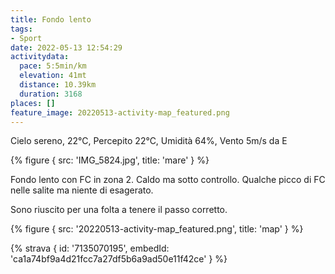 ```yaml
---
title: Fondo lento
tags:
- Sport
date: 2022-05-13 12:54:29
activitydata:
  pace: 5:5min/km
  elevation: 41mt
  distance: 10.39km
  duration: 3168
places: []
feature_image: 20220513-activity-map_featured.png
---
```


Cielo sereno, 22°C, Percepito 22°C, Umidità 64%, Vento 5m/s da E

{% figure { src: 'IMG_5824.jpg', title: 'mare' } %}
<!--more-->

Fondo lento con FC in zona 2. Caldo ma sotto controllo. Qualche picco di FC nelle salite ma niente di esagerato.

Sono riuscito per una folta a tenere il passo corretto.

{% figure { src: '20220513-activity-map_featured.png', title: 'map' } %}

{% strava { id: '7135070195', embedId: 'ca1a74bf9a4d21fcc7a27df5b6a9ad50e11f42ce' } %}